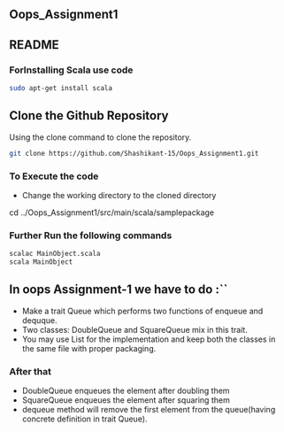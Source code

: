 ##  Oops_Assignment1
## README

### ForInstalling Scala use code
```bash
sudo apt-get install scala
```
## Clone the Github Repository

Using the clone command to clone the repository.
```bash
git clone https://github.com/Shashikant-15/Oops_Assignment1.git
```
### To Execute the code

* Change the working directory to the cloned directory
 
cd ../Oops_Assignment1/src/main/scala/samplepackage

### Further Run the following commands 
```bash
scalac MainObject.scala
scala MainObject
```
## In oops Assignment-1 we have to do :``
* Make a trait Queue which performs two functions of enqueue and dequque.
* Two classes: DoubleQueue and SquareQueue mix in this trait.
* You may use List for the implementation and keep both the classes in the same file with proper packaging.
### After that 

* DoubleQueue enqueues the element after doubling them
* SquareQueue enqueues the element after squaring them
* dequeue method will remove the first element from the queue(having concrete definition in trait Queue).
